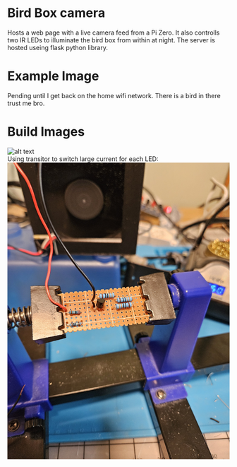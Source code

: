 # Bird Box camera

Hosts a web page with a live camera feed from a Pi Zero. It also controlls two IR LEDs to illuminate the bird box from within at night. 
The server is hosted useing flask python library.

# Example Image
Pending until I get back on the home wifi network. There is a bird in there trust me bro.

# Build Images
![alt text](20250821_191132.jpg)
<br>
Using transitor to switch large current for each LED:
<br>
![alt text](20250820_163142.jpg)

